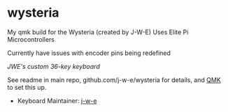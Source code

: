# wysteria

My qmk build for the Wysteria (created by J-W-E)
Uses Elite Pi Microcontrollers

Currently have issues with encoder pins being redefined 


*JWE's custom 36-key keyboard*

See readme in main repo, github.com/j-w-e/wysteria for details, and [QMK](https://docs.qmk.fm/) to set this up.

* Keyboard Maintainer: [j-w-e](https://github.com/j-w-e)
